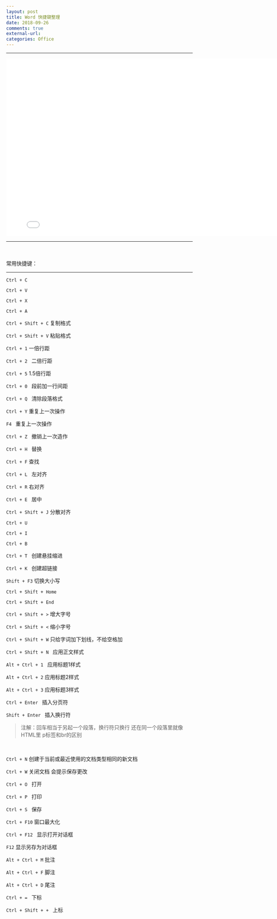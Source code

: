 ```yaml
---
layout: post
title: Word 快捷键整理
date: 2018-09-26
comments: true
external-url:
categories: Office 
---
```



---

<iframe 
    width="800" 
    height="480" 
    src="//player.bilibili.com/player.html?aid=8859100&cid=14616564&page=1" scrolling="no" border="0" frameborder="no" framespacing="0" allowfullscreen="true">
</iframe>


---

<br>
<br>
常用快捷键：

---

`Ctrl + C`

`Ctrl + V`

`Ctrl + X`

`Ctrl + A`

`Ctrl + Shift + C`  复制格式

`Ctrl + Shift + V`  粘贴格式


`Ctrl + 1`          一倍行距

`Ctrl + 2 `         二倍行距

`Ctrl + 5`          1.5倍行距

`Ctrl + 0 `         段前加一行间距

`Ctrl + Q `         清除段落格式



`Ctrl + Y`         重复上一次操作

`F4 `              重复上一次操作

`Ctrl + Z `        撤销上一次造作



`Ctrl + H `        替换

`Ctrl + F`         查找


`Ctrl + L `        左对齐

`Ctrl + R`         右对齐

`Ctrl + E `        居中

`Ctrl + Shift + J` 分散对齐

`Ctrl + U`         

`Ctrl + I`

`Ctrl + B`

`Ctrl + T `       创建悬挂缩进

`Ctrl + K `       创建超链接

`Shift + F3`       切换大小写

`Ctrl + Shift + Home ` 

`Ctrl + Shift + End`

`Ctrl + Shift + >`   增大字号

`Ctrl + Shift + <`   缩小字号

`Ctrl + Shift + W`   只给字词加下划线，不给空格加

`Ctrl + Shift + N `  应用正文样式

`Alt + Ctrl + 1 `    应用标题1样式

`Alt + Ctrl + 2`     应用标题2样式

`Alt + Ctrl + 3`     应用标题3样式



`Ctrl + Enter `     插入分页符

`Shift + Enter `    插入换行符
>注解：回车相当于另起一个段落，换行符只换行 还在同一个段落里就像HTML里 p标签和br的区别

<br>


`Ctrl + N`          创建于当前或最近使用的文档类型相同的新文档

`Ctrl + W`          关闭文档 会提示保存更改

`Ctrl + O `         打开

`Ctrl + P `         打印

`Ctrl + S `         保存

`Ctrl + F10`        窗口最大化

`Ctrl + F12 `       显示打开对话框

`F12`              显示另存为对话框


`Alt + Ctrl + M`    批注

`Alt + Ctrl + F`    脚注

`Alt + Ctrl + D`    尾注


`Ctrl + = `         下标

`Ctrl + Shift + + ` 上标







